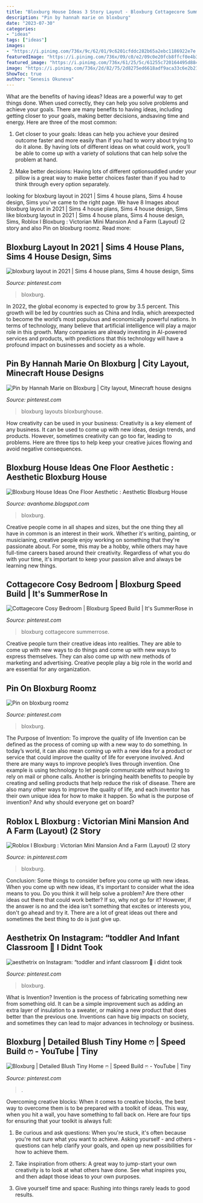 ```yaml
---
title: "Bloxburg House Ideas 3 Story Layout - Bloxburg Cottagecore Summerrose"
description: "Pin by hannah marie on bloxburg"
date: "2023-07-30"
categories:
- "ideas"
tags: ["ideas"]
images:
- "https://i.pinimg.com/736x/9c/62/01/9c6201cfddc282b65a2ebc1186922e7e.jpg"
featuredImage: "https://i.pinimg.com/736x/09/c0/e2/09c0e20fcb8ffcf0e4b318cabef028d2.jpg"
featured_image: "https://i.pinimg.com/736x/61/25/5c/61255c720164495d8847d4f5f4bafc46.jpg"
image: "https://i.pinimg.com/736x/2d/82/75/2d8275ed6618adf9aca33c6e2b219355.jpg"
ShowToc: true
author: "Genesis Okuneva"
---
```



What are the benefits of having ideas?
Ideas are a powerful way to get things done. When used correctly, they can help you solve problems and achieve your goals. There are many benefits to having ideas, including getting closer to your goals, making better decisions, andsaving time and energy. Here are three of the most common: 
1. Get closer to your goals: Ideas can help you achieve your desired outcome faster and more easily than if you had to worry about trying to do it alone. By having lots of different ideas on what could work, you’ll be able to come up with a variety of solutions that can help solve the problem at hand.

2. Make better decisions: Having lots of different optionsuddled under your pillow is a great way to make better choices faster than if you had to think through every option separately.

	

		
looking for bloxburg layout in 2021 | Sims 4 house plans, Sims 4 house design, Sims you've came to the right page. We have 8 Images about bloxburg layout in 2021 | Sims 4 house plans, Sims 4 house design, Sims like bloxburg layout in 2021 | Sims 4 house plans, Sims 4 house design, Sims, Roblox l Bloxburg : Victorian Mini Mansion And a Farm (Layout) (2 story and also Pin on bloxburg roomz. Read more:
		
    
## Bloxburg Layout In 2021 | Sims 4 House Plans, Sims 4 House Design, Sims

<img loading=lazy src="https://i.pinimg.com/736x/61/25/5c/61255c720164495d8847d4f5f4bafc46.jpg" onerror="this.onerror=null;this.src='https://tse4.mm.bing.net/th?id=OIP.h0SO-75eIzxuofFAwQdFrwHaFv&amp;pid=15.1';" alt="bloxburg layout in 2021 | Sims 4 house plans, Sims 4 house design, Sims">

_Source: pinterest.com_

>bloxburg. 

	

In 2022, the global economy is expected to grow by 3.5 percent. This growth will be led by countries such as China and India, which areexpected to become the world’s most populous and economically powerful nations. In terms of technology, many believe that artificial intelligence will play a major role in this growth. Many companies are already investing in AI-powered services and products, with predictions that this technology will have a profound impact on businesses and society as a whole.

    
## Pin By Hannah Marie On Bloxburg | City Layout, Minecraft House Designs

<img loading=lazy src="https://i.pinimg.com/736x/9c/62/01/9c6201cfddc282b65a2ebc1186922e7e.jpg" onerror="this.onerror=null;this.src='https://tse3.mm.bing.net/th?id=OIP.JmHxOVQARNJnaZT6Vs3lQQHaHa&amp;pid=15.1';" alt="Pin by Hannah Marie on Bloxburg | City layout, Minecraft house designs">

_Source: pinterest.com_

>bloxburg layouts bloxburghouse. 

	

How creativity can be used in your business:
Creativity is a key element of any business. It can be used to come up with new ideas, design trends, and products. However, sometimes creativity can go too far, leading to problems. Here are three tips to help keep your creative juices flowing and avoid negative consequences.

    
## Bloxburg House Ideas One Floor Aesthetic : Aesthetic Bloxburg House

<img loading=lazy src="https://lh6.googleusercontent.com/proxy/OUU3SYVGbs_XlorOICe6QEhpr-HYFWwOrJOQYWrL84gY18fYsH39vzNTbeurJIz0POnS0URj-0VjCiIYxivS5TXw8kiW34ef=w1200-h630-pd" onerror="this.onerror=null;this.src='https://tse2.mm.bing.net/th?id=OIP.n-fSI8K29gmbTI8agLCaoAHaD4&amp;pid=15.1';" alt="Bloxburg House Ideas One Floor Aesthetic : Aesthetic Bloxburg House">

_Source: avanhome.blogspot.com_

>bloxburg. 

	

Creative people come in all shapes and sizes, but the one thing they all have in common is an interest in their work. Whether it's writing, painting, or musicianing, creative people enjoy working on something that they're passionate about. For some, this may be a hobby, while others may have full-time careers based around their creativity. Regardless of what you do with your time, it's important to keep your passion alive and always be learning new things.

    
## Cottagecore Cosy Bedroom | Bloxburg Speed Build | It&#039;s SummerRose In

<img loading=lazy src="https://i.pinimg.com/736x/09/c0/e2/09c0e20fcb8ffcf0e4b318cabef028d2.jpg" onerror="this.onerror=null;this.src='https://tse1.mm.bing.net/th?id=OIP.wNd9p1ioj92iij8vHEAu7wHaEK&amp;pid=15.1';" alt="Cottagecore Cosy Bedroom | Bloxburg Speed Build | It&#039;s SummerRose in">

_Source: pinterest.com_

>bloxburg cottagecore summerrose. 

	

Creative people turn their creative ideas into realities. They are able to come up with new ways to do things and come up with new ways to express themselves. They can also come up with new methods of marketing and advertising. Creative people play a big role in the world and are essential for any organization.

    
## Pin On Bloxburg Roomz

<img loading=lazy src="https://i.pinimg.com/736x/de/b0/a9/deb0a951c15da468eb15bb1d1fcc4b49.jpg" onerror="this.onerror=null;this.src='https://tse3.mm.bing.net/th?id=OIP.iDO0MfiQJ3Y8v9F4RzqWbwHaEK&amp;pid=15.1';" alt="Pin on bloxburg roomz">

_Source: pinterest.com_

>bloxburg. 

	

The Purpose of Invention: To improve the quality of life
Invention can be defined as the process of coming up with a new way to do something. In today’s world, it can also mean coming up with a new idea for a product or service that could improve the quality of life for everyone involved. And there are many ways to improve people’s lives through invention. One example is using technology to let people communicate without having to rely on mail or phone calls. Another is bringing health benefits to people by creating and selling products that help reduce the risk of disease. There are also many other ways to improve the quality of life, and each inventor has their own unique idea for how to make it happen. So what is the purpose of invention? And why should everyone get on board?

    
## Roblox L Bloxburg : Victorian Mini Mansion And A Farm (Layout) (2 Story

<img loading=lazy src="https://i.pinimg.com/736x/86/39/70/86397062dd39252a5efb2560e83914fd.jpg" onerror="this.onerror=null;this.src='https://tse3.mm.bing.net/th?id=OIP.YXoeYXsjyKedIxrEVD284QHaD3&amp;pid=15.1';" alt="Roblox l Bloxburg : Victorian Mini Mansion And a Farm (Layout) (2 story">

_Source: in.pinterest.com_

>bloxburg. 

	

Conclusion: Some things to consider before you come up with new ideas.
When you come up with new ideas, it's important to consider what the idea means to you. Do you think it will help solve a problem? Are there other ideas out there that could work better? If so, why not go for it? However, if the answer is no and the idea isn't something that excites or interests you, don't go ahead and try it. There are a lot of great ideas out there and sometimes the best thing to do is just give up.

    
## Aesthetrix On Instagram: “toddler And Infant Classroom 🥱 I Didnt Took

<img loading=lazy src="https://i.pinimg.com/736x/2d/82/75/2d8275ed6618adf9aca33c6e2b219355.jpg" onerror="this.onerror=null;this.src='https://tse4.mm.bing.net/th?id=OIP.M1YjRdUYsguUnvee2FeI5wHaEK&amp;pid=15.1';" alt="aesthetrix on Instagram: “toddler and infant classroom 🥱 i didnt took">

_Source: pinterest.com_

>bloxburg. 

	

What is Invention?
Invention is the process of fabricating something new from something old. It can be a simple improvement such as adding an extra layer of insulation to a sweater, or making a new product that does better than the previous one. Inventions can have big impacts on society, and sometimes they can lead to major advances in technology or business.

    
## Bloxburg | Detailed Blush Tiny Home ෆ | Speed Build ෆ - YouTube | Tiny

<img loading=lazy src="https://i.pinimg.com/736x/2c/b8/79/2cb879201efd501bca9c4f64fd84e9ad.jpg" onerror="this.onerror=null;this.src='https://tse2.mm.bing.net/th?id=OIP.aMIYQ0L4dLtsniwcD-Sv-AHaFj&amp;pid=15.1';" alt="Bloxburg | Detailed Blush Tiny Home ෆ | Speed Build ෆ - YouTube | Tiny">

_Source: pinterest.com_

>. 

	

Overcoming creative blocks:
When it comes to creative blocks, the best way to overcome them is to be prepared with a toolkit of ideas. This way, when you hit a wall, you have something to fall back on. Here are four tips for ensuring that your toolkit is always full:
1. Be curious and ask questions: When you're stuck, it's often because you're not sure what you want to achieve. Asking yourself - and others - questions can help clarify your goals, and open up new possibilities for how to achieve them.

2. Take inspiration from others: A great way to jump-start your own creativity is to look at what others have done. See what inspires you, and then adapt those ideas to your own purposes.

3. Give yourself time and space: Rushing into things rarely leads to good results.

